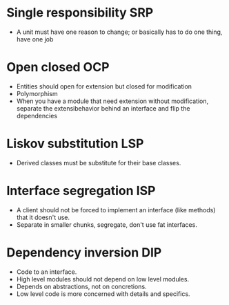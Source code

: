 # Single responsibility SRP
 - A unit must have one reason to change; or basically has to do one thing, have one job

# Open closed OCP
 - Entities should open for extension but closed for modification
 - Polymorphism
 - When you have a module that need extension without modification, separate the extensibehavior behind an interface and flip the dependencies

# Liskov substitution LSP
 - Derived classes must be substitute for their base classes.

# Interface segregation ISP
 - A client should not be forced to implement an interface (like methods) that it doesn't use.
 - Separate in smaller chunks, segregate, don't use fat interfaces.

# Dependency inversion DIP
 - Code to an interface.
 - High level modules should not depend on low level modules.
 - Depends on abstractions, not on concretions.
 - Low level code is more concerned with details and specifics.